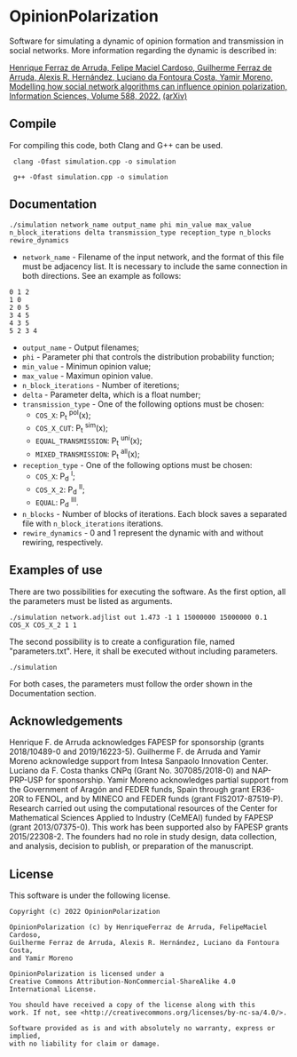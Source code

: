 # OpinionPolarization
Software for simulating a dynamic of opinion formation and transmission in social networks.
More information regarding the dynamic is described in:

[Henrique Ferraz de Arruda, Felipe Maciel Cardoso, Guilherme Ferraz de Arruda, Alexis R. Hernández, Luciano da Fontoura Costa, Yamir Moreno,
Modelling how social network algorithms can influence opinion polarization, Information Sciences, Volume 588, 2022.](https://doi.org/10.1016/j.ins.2021.12.069)
[(arXiv)](https://arxiv.org/abs/2102.00099)


## Compile

For compiling this code, both Clang and G++ can be used.
```
 clang -Ofast simulation.cpp -o simulation
```

```
 g++ -Ofast simulation.cpp -o simulation
```

## Documentation
```
./simulation network_name output_name phi min_value max_value n_block_iterations delta transmission_type reception_type n_blocks rewire_dynamics
```

* `network_name` - Filename of the input network, and the format of this file must be adjacency list. It is necessary to include the same connection in both directions. See an example as follows:

```
0 1 2
1 0
2 0 5
3 4 5
4 3 5
5 2 3 4
```

* `output_name` - Output filenames;
* `phi` - Parameter phi that controls the distribution probability function;
* `min_value` - Minimun opinion value; 
* `max_value` - Maximun opinion value.
* `n_block_iterations` - Number of iteretions;
* `delta` - Parameter delta, which is a float number;
* `transmission_type` - One of the following options must be chosen:
  - `COS_X`: P<sub>t</sub> <sup>pol</sup>(x);
  - `COS_X_CUT`: P<sub>t</sub> <sup>sim</sup>(x);
  - `EQUAL_TRANSMISSION`: P<sub>t</sub> <sup>uni</sup>(x);
  - `MIXED_TRANSMISSION`: P<sub>t</sub> <sup>all</sup>(x);
* `reception_type` - One of the following options must be chosen: 
  - `COS_X`: P<sub>d</sub> <sup>I</sup>;
  - `COS_X_2`: P<sub>d</sub> <sup>II</sup>;
  - `EQUAL`: P<sub>d</sub> <sup>III</sup>.
* `n_blocks` - Number of blocks of iterations. Each block saves a separated file with `n_block_iterations` iterations.
* `rewire_dynamics` - 0 and 1 represent the dynamic with and without rewiring, respectively. 


## Examples of use

There are two possibilities for executing the software. As the first option, all the parameters must be listed as arguments.

```
./simulation network.adjlist out 1.473 -1 1 15000000 15000000 0.1 COS_X COS_X_2 1 1
```

The second possibility is to create a configuration file, named "parameters.txt". Here, it shall be executed without including parameters.  

```
./simulation
```

For both cases, the parameters must follow the order shown in the Documentation section. 

## Acknowledgements
Henrique F. de Arruda acknowledges FAPESP for sponsorship (grants 2018/10489-0 and 2019/16223-5). Guilherme F. de Arruda and Yamir Moreno acknowledge support from Intesa Sanpaolo Innovation Center. Luciano da F. Costa thanks CNPq (Grant No. 307085/2018-0) and NAP-PRP-USP for sponsorship. Yamir Moreno acknowledges partial support from the Government of Aragón and FEDER funds, Spain through grant ER36-20R to FENOL, and by MINECO and FEDER funds (grant FIS2017-87519-P). Research carried out using the computational resources of the Center for Mathematical Sciences Applied to Industry (CeMEAI) funded by FAPESP (grant 2013/07375-0). This work has been supported also by FAPESP grants 2015/22308-2. The founders had no role in study design, data collection, and analysis, decision to publish, or preparation of the manuscript.

## License
This software is under the following license.

```
Copyright (c) 2022 OpinionPolarization

OpinionPolarization (c) by HenriqueFerraz de Arruda, FelipeMaciel Cardoso, 
Guilherme Ferraz de Arruda, Alexis R. Hernández, Luciano da Fontoura Costa, 
and Yamir Moreno

OpinionPolarization is licensed under a
Creative Commons Attribution-NonCommercial-ShareAlike 4.0 International License.

You should have received a copy of the license along with this
work. If not, see <http://creativecommons.org/licenses/by-nc-sa/4.0/>. 

Software provided as is and with absolutely no warranty, express or implied, 
with no liability for claim or damage.
```

